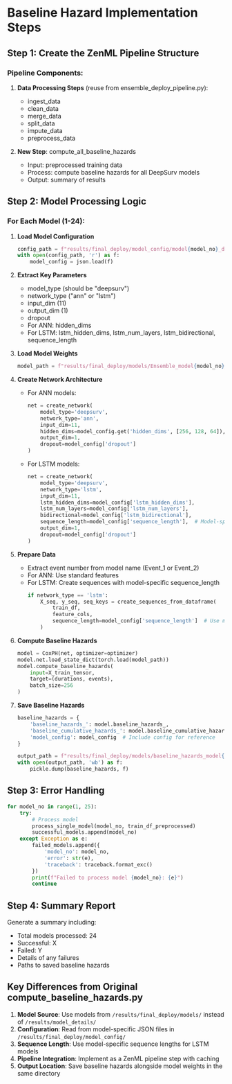 # Baseline Hazard Implementation Steps

## Step 1: Create the ZenML Pipeline Structure

### Pipeline Components:
1. **Data Processing Steps** (reuse from ensemble_deploy_pipeline.py):
   - ingest_data
   - clean_data
   - merge_data
   - split_data
   - impute_data
   - preprocess_data

2. **New Step**: compute_all_baseline_hazards
   - Input: preprocessed training data
   - Process: compute baseline hazards for all DeepSurv models
   - Output: summary of results

## Step 2: Model Processing Logic

### For Each Model (1-24):

1. **Load Model Configuration**
   ```python
   config_path = f"results/final_deploy/model_config/model{model_no}_details_*.json"
   with open(config_path, 'r') as f:
       model_config = json.load(f)
   ```

2. **Extract Key Parameters**
   - model_type (should be "deepsurv")
   - network_type ("ann" or "lstm")
   - input_dim (11)
   - output_dim (1)
   - dropout
   - For ANN: hidden_dims
   - For LSTM: lstm_hidden_dims, lstm_num_layers, lstm_bidirectional, sequence_length

3. **Load Model Weights**
   ```python
   model_path = f"results/final_deploy/models/Ensemble_model{model_no}_*.pt"
   ```

4. **Create Network Architecture**
   - For ANN models:
     ```python
     net = create_network(
         model_type='deepsurv',
         network_type='ann',
         input_dim=11,
         hidden_dims=model_config.get('hidden_dims', [256, 128, 64]),
         output_dim=1,
         dropout=model_config['dropout']
     )
     ```
   
   - For LSTM models:
     ```python
     net = create_network(
         model_type='deepsurv',
         network_type='lstm',
         input_dim=11,
         lstm_hidden_dims=model_config['lstm_hidden_dims'],
         lstm_num_layers=model_config['lstm_num_layers'],
         bidirectional=model_config['lstm_bidirectional'],
         sequence_length=model_config['sequence_length'],  # Model-specific!
         output_dim=1,
         dropout=model_config['dropout']
     )
     ```

5. **Prepare Data**
   - Extract event number from model name (Event_1 or Event_2)
   - For ANN: Use standard features
   - For LSTM: Create sequences with model-specific sequence_length
     ```python
     if network_type == 'lstm':
         X_seq, y_seq, seq_keys = create_sequences_from_dataframe(
             train_df,
             feature_cols,
             sequence_length=model_config['sequence_length']  # Use model-specific length
         )
     ```

6. **Compute Baseline Hazards**
   ```python
   model = CoxPH(net, optimizer=optimizer)
   model.net.load_state_dict(torch.load(model_path))
   model.compute_baseline_hazards(
       input=X_train_tensor,
       target=(durations, events),
       batch_size=256
   )
   ```

7. **Save Baseline Hazards**
   ```python
   baseline_hazards = {
       'baseline_hazards_': model.baseline_hazards_,
       'baseline_cumulative_hazards_': model.baseline_cumulative_hazards_,
       'model_config': model_config  # Include config for reference
   }
   
   output_path = f"results/final_deploy/models/baseline_hazards_model{model_no}_{timestamp}.pkl"
   with open(output_path, 'wb') as f:
       pickle.dump(baseline_hazards, f)
   ```

## Step 3: Error Handling

```python
for model_no in range(1, 25):
    try:
        # Process model
        process_single_model(model_no, train_df_preprocessed)
        successful_models.append(model_no)
    except Exception as e:
        failed_models.append({
            'model_no': model_no,
            'error': str(e),
            'traceback': traceback.format_exc()
        })
        print(f"Failed to process model {model_no}: {e}")
        continue
```

## Step 4: Summary Report

Generate a summary including:
- Total models processed: 24
- Successful: X
- Failed: Y
- Details of any failures
- Paths to saved baseline hazards

## Key Differences from Original compute_baseline_hazards.py

1. **Model Source**: Use models from `/results/final_deploy/models/` instead of `/results/model_details/`
2. **Configuration**: Read from model-specific JSON files in `/results/final_deploy/model_config/`
3. **Sequence Length**: Use model-specific sequence lengths for LSTM models
4. **Pipeline Integration**: Implement as a ZenML pipeline step with caching
5. **Output Location**: Save baseline hazards alongside model weights in the same directory